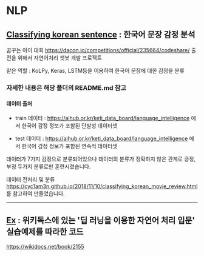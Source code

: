# NLP



## [Classifying korean sentence](https://github.com/GwonHJ/NLP/tree/master/Classifying%20korean%20sentence) : 한국어 문장 감정 분석


꿈꾸는 아이 대회 https://dacon.io/competitions/official/235664/codeshare/ 출전을 위해서 자연어처리 챗봇 개발 프로젝트

맡은 역할 : KoLPy, Keras, LSTM등을 이용하여 한국어 문장에 대한 감정을 분류

### 자세한 내용은 해당 폴더의 README.md 참고

#### 데이터 출처

  - train 데이터 : https://aihub.or.kr/keti_data_board/language_intelligence 에서 한국어 감정 정보가 포함된 단발성 데이터셋

  - test 데이터 : https://aihub.or.kr/keti_data_board/language_intelligence 에서 한국어 감정 정보가 포함된 연속적 데이터셋 
  
  
 데이터가 7가지 감정으로 분류되어있으나 데이터의 분류가 정확하지 않은 관계로 긍정, 부정 두가지 분류로만 훈련시켰습니다.
 
데이터 전처리 및 분류
https://cyc1am3n.github.io/2018/11/10/classifying_korean_movie_review.html
를 참고하여 만들었습니다.




-------------------------------------------------------------------------------------


## [Ex](https://github.com/GwonHJ/NLP/tree/master/Ex) : 위키독스에 있는 '딥 러닝을 이용한 자연어 처리 입문' 실습예제를 따라한 코드

https://wikidocs.net/book/2155
